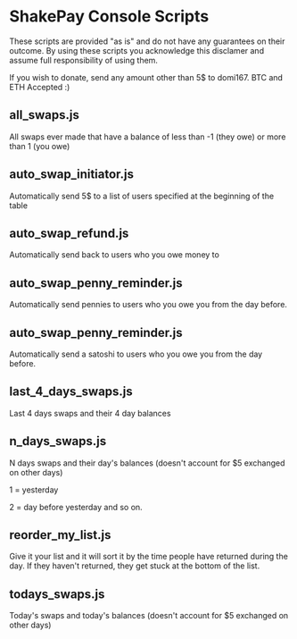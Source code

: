 # ShakePay Console Scripts

These scripts are provided "as is" and do not have any guarantees on their outcome. By using these scripts you acknowledge this disclamer and assume full responsibility of using them.

If you wish to donate, send any amount other than 5$ to domi167. BTC and ETH Accepted :)

## all_swaps.js
All swaps ever made that have a balance of less than -1 (they owe) or more than 1 (you owe)

## auto_swap_initiator.js
Automatically send 5$ to a list of users specified at the beginning of the table

## auto_swap_refund.js
Automatically send back to users who you owe money to

## auto_swap_penny_reminder.js
Automatically send pennies to users who you owe you from the day before.

## auto_swap_penny_reminder.js
Automatically send a satoshi to users who you owe you from the day before.

## last_4_days_swaps.js
Last 4 days swaps and their 4 day balances

## n_days_swaps.js
N days swaps and their day's balances (doesn't account for $5 exchanged on other days)

1 = yesterday

2 = day before yesterday and so on.

## reorder_my_list.js
Give it your list and it will sort it by the time people have returned during the day. If they haven't returned, they get stuck at the bottom of the list.

## todays_swaps.js
Today's swaps and today's balances (doesn't account for $5 exchanged on other days)
